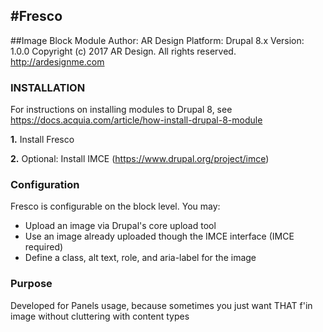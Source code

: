 #Fresco
--------------------------------------
##Image Block Module
Author: AR Design
Platform: Drupal 8.x
Version: 1.0.0
Copyright (c) 2017 AR Design. All rights reserved.
http://ardesignme.com


### INSTALLATION
For instructions on installing modules to Drupal 8, see https://docs.acquia.com/article/how-install-drupal-8-module

**1.** Install Fresco

**2.** Optional: Install IMCE (https://www.drupal.org/project/imce)


### Configuration
Fresco is configurable on the block level. You may:
- Upload an image via Drupal's core upload tool
- Use an image already uploaded though the IMCE interface (IMCE required)
- Define a class, alt text, role, and aria-label for the image

### Purpose
Developed for Panels usage, because sometimes you just want THAT f'in image without cluttering with content types
